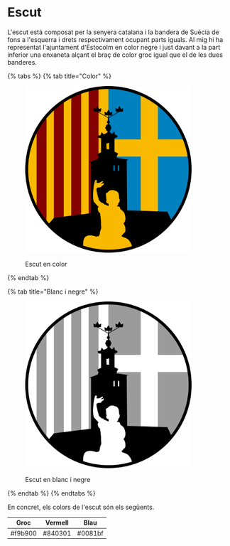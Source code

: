 # Escut

L'escut està composat per la senyera catalana i la bandera de Suècia de fons a l'esquerra i drets respectivament ocupant parts iguals. Al mig hi ha representat l'ajuntament d'Estocolm en color negre i just davant a la part inferior una enxaneta alçant el braç de color groc igual que el de les dues banderes.

{% tabs %}
{% tab title="Color" %}
<figure><img src=".gitbook/assets/escut.png" alt="" width="375"><figcaption><p>Escut en color</p></figcaption></figure>
{% endtab %}

{% tab title="Blanc i negre" %}
<figure><img src=".gitbook/assets/escut_bn.png" alt="" width="375"><figcaption><p>Escut en blanc i negre</p></figcaption></figure>
{% endtab %}
{% endtabs %}

En concret, els colors de l'escut són els següents.

| Groc    | Vermell | Blau    |
| ------- | ------- | ------- |
| #f9b900 | #840301 | #0081bf |
